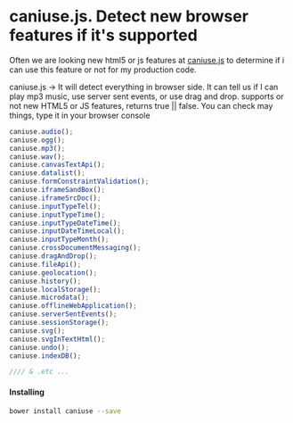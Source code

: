 # caniuse.js. Detect new browser features if it's supported 

Often we are looking new html5 or js features at [caniuse.js](http://caniuse.com/) to 
determine if i can use this feature or not for my production code.

caniuse.js -> It will detect everything in browser side. It can tell us if I can 
play mp3 music, use server sent events, or use drag and drop. 
supports or not new HTML5 or JS features, returns true || false. You can check may things, type it in your browser console 
```javascript
caniuse.audio();
caniuse.ogg();
caniuse.mp3();
caniuse.wav();
caniuse.canvasTextApi();
caniuse.datalist();
caniuse.formConstraintValidation();
caniuse.iframeSandBox();
caniuse.iframeSrcDoc();
caniuse.inputTypeTel();
caniuse.inputTypeTime();
caniuse.inputTypeDateTime();
caniuse.inputDateTimeLocal();
caniuse.inputTypeMonth();
caniuse.crossDocumentMessaging();
caniuse.dragAndDrop();
caniuse.fileApi();
caniuse.geolocation();
caniuse.history();
caniuse.localStorage();
caniuse.microdata();
caniuse.offlineWebApplication();
caniuse.serverSentEvents();
caniuse.sessionStorage();
caniuse.svg();
caniuse.svgInTextHtml();
caniuse.undo();
caniuse.indexDB();

//// & .etc ... 
``` 

#### Installing 
```bash
bower install caniuse --save
```




